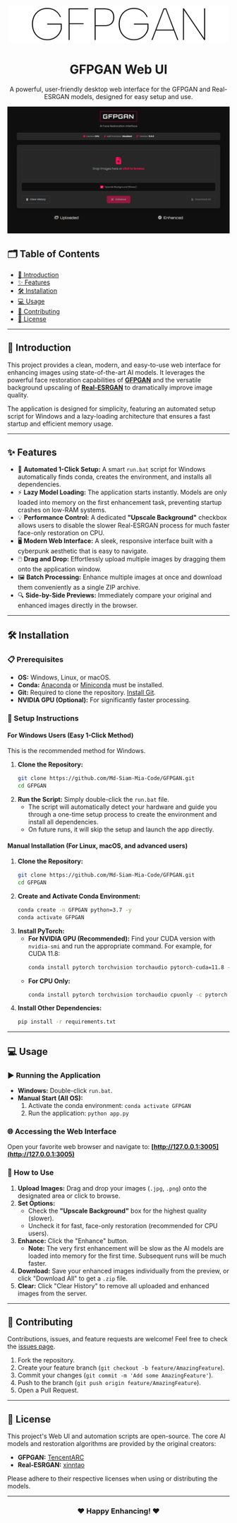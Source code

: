 <div align="center">
  <img src="./assets/Banner.png" alt="GFPGAN Banner">
  <h1>GFPGAN Web UI</h1>
  <p>A powerful, user-friendly desktop web interface for the GFPGAN and Real-ESRGAN models, designed for easy setup and use.</p>
</div>

<div align="center">
  <img src="./assets/GFPGAN.png" alt="Web UI Screenshot">
</div>

## 🗂 Table of Contents

- [📖 Introduction](#-introduction)
- [✨ Features](#-features)
- [🛠️ Installation](#️-installation)
- [💻 Usage](#-usage)
- [🤝 Contributing](#-contributing)
- [📜 License](#-license)

---

## 📖 Introduction

This project provides a clean, modern, and easy-to-use web interface for enhancing images using state-of-the-art AI models. It leverages the powerful face restoration capabilities of [**GFPGAN**](https://github.com/TencentARC/GFPGAN) and the versatile background upscaling of [**Real-ESRGAN**](https://github.com/xinntao/Real-ESRGAN) to dramatically improve image quality.

The application is designed for simplicity, featuring an automated setup script for Windows and a lazy-loading architecture that ensures a fast startup and efficient memory usage.

---

## ✨ Features

- 🚀 **Automated 1-Click Setup:** A smart `run.bat` script for Windows automatically finds conda, creates the environment, and installs all dependencies.
- ⚡ **Lazy Model Loading:** The application starts instantly. Models are only loaded into memory on the first enhancement task, preventing startup crashes on low-RAM systems.
- 💡 **Performance Control:** A dedicated **"Upscale Background"** checkbox allows users to disable the slower Real-ESRGAN process for much faster face-only restoration on CPU.
- 🖥️ **Modern Web Interface:** A sleek, responsive interface built with a cyberpunk aesthetic that is easy to navigate.
- 🖱️ **Drag and Drop:** Effortlessly upload multiple images by dragging them onto the application window.
- 🖼️ **Batch Processing:** Enhance multiple images at once and download them conveniently as a single ZIP archive.
- 🔍 **Side-by-Side Previews:** Immediately compare your original and enhanced images directly in the browser.

---

## 🛠️ Installation

### 📋 Prerequisites

- **OS:** Windows, Linux, or macOS.
- **Conda:** [Anaconda](https://www.anaconda.com/download) or [Miniconda](https://docs.conda.io/en/latest/miniconda.html) must be installed.
- **Git:** Required to clone the repository. [Install Git](https://git-scm.com/).
- **NVIDIA GPU (Optional):** For significantly faster processing.

### 💾 Setup Instructions

#### For Windows Users (Easy 1-Click Method)

This is the recommended method for Windows.

1.  **Clone the Repository:**
    ```bash
    git clone https://github.com/Md-Siam-Mia-Code/GFPGAN.git
    cd GFPGAN
    ```
2.  **Run the Script:**
    Simply double-click the `run.bat` file.
    - The script will automatically detect your hardware and guide you through a one-time setup process to create the environment and install all dependencies.
    - On future runs, it will skip the setup and launch the app directly.

#### Manual Installation (For Linux, macOS, and advanced users)

1.  **Clone the Repository:**
    ```bash
    git clone https://github.com/Md-Siam-Mia-Code/GFPGAN.git
    cd GFPGAN
    ```
2.  **Create and Activate Conda Environment:**
    ```bash
    conda create -n GFPGAN python=3.7 -y
    conda activate GFPGAN
    ```
3.  **Install PyTorch:**
    - **For NVIDIA GPU (Recommended):** Find your CUDA version with `nvidia-smi` and run the appropriate command. For example, for CUDA 11.8:
      ```bash
      conda install pytorch torchvision torchaudio pytorch-cuda=11.8 -c pytorch -c nvidia -y
      ```
    - **For CPU Only:**
      ```bash
      conda install pytorch torchvision torchaudio cpuonly -c pytorch -y
      ```
4.  **Install Other Dependencies:**
    ```bash
    pip install -r requirements.txt
    ```

---

## 💻 Usage

### ▶️ Running the Application

- **Windows:** Double-click `run.bat`.
- **Manual Start (All OS):**
  1.  Activate the conda environment: `conda activate GFPGAN`
  2.  Run the application: `python app.py`

### 🌐 Accessing the Web Interface

Open your favorite web browser and navigate to:
**[http://127.0.0.1:3005](http://127.0.0.1:3005)**

### 📝 How to Use

1.  **Upload Images:** Drag and drop your images (`.jpg`, `.png`) onto the designated area or click to browse.
2.  **Set Options:**
    - Check the **"Upscale Background"** box for the highest quality (slower).
    - Uncheck it for fast, face-only restoration (recommended for CPU users).
3.  **Enhance:** Click the "Enhance" button.
    - **Note:** The very first enhancement will be slow as the AI models are loaded into memory for the first time. Subsequent runs will be much faster.
4.  **Download:** Save your enhanced images individually from the preview, or click "Download All" to get a `.zip` file.
5.  **Clear:** Click "Clear History" to remove all uploaded and enhanced images from the server.

---

## 🤝 Contributing

Contributions, issues, and feature requests are welcome! Feel free to check the [issues page](https://github.com/Md-Siam-Mia-Code/GFPGAN/issues).

1.  Fork the repository.
2.  Create your feature branch (`git checkout -b feature/AmazingFeature`).
3.  Commit your changes (`git commit -m 'Add some AmazingFeature'`).
4.  Push to the branch (`git push origin feature/AmazingFeature`).
5.  Open a Pull Request.

---

## 📜 License

This project's Web UI and automation scripts are open-source. The core AI models and restoration algorithms are provided by the original creators:

- **GFPGAN:** [TencentARC](https://github.com/TencentARC/GFPGAN)
- **Real-ESRGAN:** [xinntao](https://github.com/xinntao/Real-ESRGAN)

Please adhere to their respective licenses when using or distributing the models.

---

<div align="center">
  <h3>❤️ Happy Enhancing! ❤️</h3>
</div>
